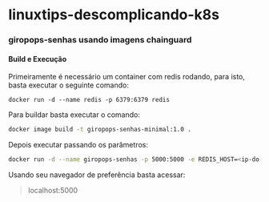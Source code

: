 # linuxtips-descomplicando-k8s

### giropops-senhas usando imagens chainguard

#### Build e Execução

Primeiramente é necessário um container com redis rodando, para isto, basta executar o seguinte comando:

```
docker run -d --name redis -p 6379:6379 redis
```

Para buildar basta executar o comando:

```bash
docker image build -t giropops-senhas-minimal:1.0 .
```

Depois executar passando os parâmetros:

```bash
docker run -d --name giropops-senhas -p 5000:5000 -e REDIS_HOST=<ip-do-seu-computador> giropops-senhas-minimal:1.0
``` 

Usando seu navegador de preferência basta acessar:

>localhost:5000
